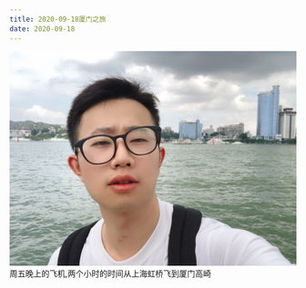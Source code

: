 ```yaml
---
title: 2020-09-18厦门之旅
date: 2020-09-18
---
```

![Image](../../.vuepress/public/xiamen/9ef05f44349a3ff41d39847f2bf8f01.jpg)
周五晚上的飞机,两个小时的时间从上海虹桥飞到厦门高崎